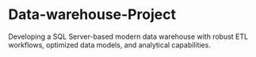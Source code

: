 # Data-warehouse-Project
Developing a SQL Server-based modern data warehouse with robust ETL workflows, optimized data models, and analytical capabilities.
